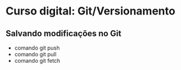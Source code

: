 # Curso digital: Git/Versionamento

## Salvando modificações no Git
* comando git push
* comando git pull
* comando git fetch
